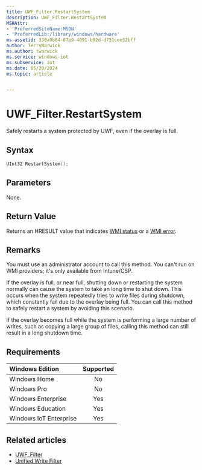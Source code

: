 ```yaml
---
title: UWF_Filter.RestartSystem
description: UWF_Filter.RestartSystem
MSHAttr:
- 'PreferredSiteName:MSDN'
- 'PreferredLib:/library/windows/hardware'
ms.assetid: 330a9b84-87e9-4091-b92d-d731cee32bff
author: TerryWarwick
ms.author: twarwick
ms.service: windows-iot
ms.subservice: iot
ms.date: 05/20/2024
ms.topic: article


---
```

# UWF_Filter.RestartSystem

Safely restarts a system protected by UWF, even if the overlay is full.

## Syntax

```powershell
UInt32 RestartSystem();
```

## Parameters

None.

## Return Value

Returns an HRESULT value that indicates [WMI status](/windows/win32/wmisdk/wmi-non-error-constants) or a [WMI error](/windows/win32/wmisdk/wmi-error-constants).

## Remarks

You must use an administrator account to call this method.
You can't run on WMI providers; it's only available from Intune/CSP.

If the overlay is full, or near full, shutting down or restarting the system normally can cause the system to take an long time to shut down. This occurs when the system repeatedly tries to write files during shutdown, which constantly fail due to the overlay being full. You can call this method to safely restart a system by avoiding this scenario.

If the overlay becomes full while the system is performing a large number of writes, such as copying a large group of files, calling this method can still result in a long shutdown time.

## Requirements

| Windows Edition        | Supported |
|:-----------------------|:---------:|
| Windows Home           | No        |
| Windows Pro            | No        |
| Windows Enterprise     | Yes       |
| Windows Education      | Yes       |
| Windows IoT Enterprise | Yes       |

## Related articles

- [UWF_Filter](uwf-filter.md)
- [Unified Write Filter](unified-write-filter.md)
